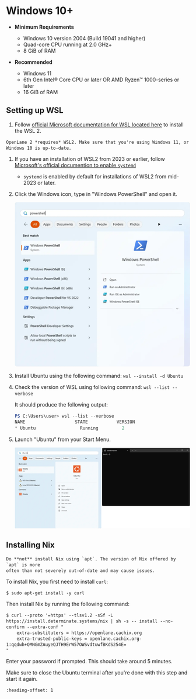 # Windows 10+

* **Minimum Requirements**
    * Windows 10 version 2004 (Build 19041 and higher)
    * Quad-core CPU running at 2.0 GHz+
    * 8 GiB of RAM
    
* **Recommended**
    * Windows 11
    * 6th Gen Intel® Core CPU or later OR AMD Ryzen™️ 1000-series or later
    * 16 GiB of RAM

## Setting up WSL

1. Follow [official Microsoft documentation for WSL located here](https://docs.microsoft.com/en-us/windows/wsl/install) to install the WSL 2.


```{note}
OpenLane 2 *requires* WSL2. Make sure that you're using Windows 11, or
Windows 10 is up-to-date.
```

1. If you have an installation of WSL2 from 2023 or earlier, follow [Microsoft's official documention to enable `systemd`](https://learn.microsoft.com/en-us/windows/wsl/systemd)
    * `systemd` is enabled by default for installations of WSL2 from mid-2023 or later.

1. Click the Windows icon, type in "Windows PowerShell" and open it.

    ![The Windows 11 Start Menu with "powershell" typed into the search box, showing "Windows PowerShell" as the first match](../wsl/powershell.webp)

1. Install Ubuntu using the following command: `wsl --install -d Ubuntu`

1. Check the version of WSL using following command: `wsl --list --verbose`

    It should produce the following output:

    ```powershell
    PS C:\Users\user> wsl --list --verbose
    NAME                   STATE           VERSION
    * Ubuntu                 Running         2
    ```

1. Launch "Ubuntu" from your Start Menu.

    ![The Windows 11 Start Menu showing a search for the "Ubuntu" app, next to which is a window of the Windows Terminal which opens after clicking it](../wsl/wsl.webp)

## Installing Nix

```{warning}
Do **not** install Nix using `apt`. The version of Nix offered by `apt` is more
often than not severely out-of-date and may cause issues.
```

To install Nix, you first need to install `curl`:

```console
$ sudo apt-get install -y curl
```

Then install Nix by running the following command:

```console 
$ curl --proto '=https' --tlsv1.2 -sSf -L https://install.determinate.systems/nix | sh -s -- install --no-confirm --extra-conf "
    extra-substituters = https://openlane.cachix.org
    extra-trusted-public-keys = openlane.cachix.org-1:qqdwh+QMNGmZAuyeQJTH9ErW57OWSvdtuwfBKdS254E=
"
```

Enter your password if prompted. This should take around 5 minutes.

Make sure to close the Ubuntu terminal after you're done with this step and
start it again.

```{include} _common.md
:heading-offset: 1
```
